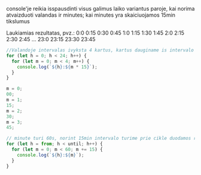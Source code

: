 console'je reikia isspausdinti visus galimus laiko variantus paroje, kai norima atvaizduoti valandas ir minutes; kai minutes yra skaiciuojamos 15min tikslumus

Laukiamias rezultatas, pvz.: 0:0 0:15 0:30 0:45 1:0 1:15 1:30 1:45 2:0 2:15 2:30 2:45 ... 23:0 23:15 23:30 23:45

```js
//Valandoje intervalas ivyksta 4 kartus, kartus dauginame is intervalo
for (let h = 0; h < 24; h++) {
  for (let m = 0; m < 4; m++) {
    console.log(`${h}:${m * 15}`);
  }
}

m = 0;
00;
m = 1;
15;
m = 2;
30;
m = 3;
45;

// minute turi 60s, norint 15min intervalo turime prie cikle duodamos reiksmes prideti 15
for (let h = from; h < until; h++) {
  for (let m = 0; m < 60; m += 15) {
    console.log(`${h}:${m}`);
  }
}
```
